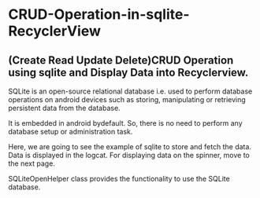 # CRUD-Operation-in-sqlite-RecyclerView
## (Create Read Update Delete)CRUD Operation using sqlite and Display Data into Recyclerview.

SQLite is an open-source relational database i.e. used to perform database operations on android devices such as storing, manipulating or retrieving persistent data from the database.

It is embedded in android bydefault. So, there is no need to perform any database setup or administration task.

Here, we are going to see the example of sqlite to store and fetch the data. Data is displayed in the logcat. For displaying data on the spinner, move to the next page.

SQLiteOpenHelper class provides the functionality to use the SQLite database.


